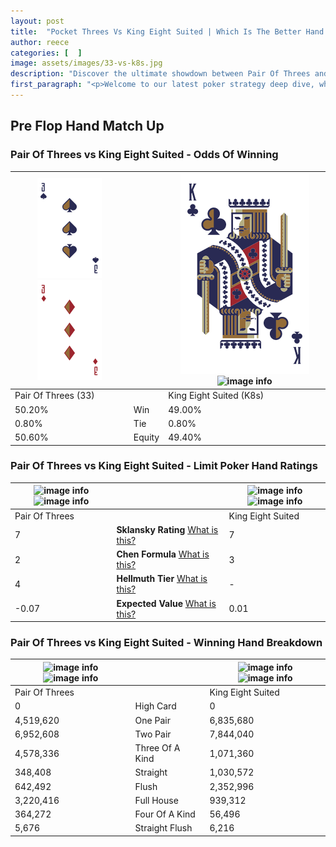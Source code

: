 ```yaml
---
layout: post
title:  "Pocket Threes Vs King Eight Suited | Which Is The Better Hand In Poker? A Complete Guide"
author: reece
categories: [  ]
image: assets/images/33-vs-k8s.jpg
description: "Discover the ultimate showdown between Pair Of Threes and King Eight Suited in poker! Uncover the odds, strategies, and scenarios where one hand triumphs over the other. Get ready to up your poker game with this thrilling analysis."
first_paragraph: "<p>Welcome to our latest poker strategy deep dive, where we're pitting two distinct hands against each other in a high-stakes showdown: Pair Of Threes vs King Eight Suited.</p><p>In the dynamic world of poker, every decision counts, and knowing which hand holds the upper hand is key to your success at the table.</p><p>In this article, we'll dissect these two hands, explore the scenarios where one dominates the other, and equip you with the knowledge to make strategic choices that can tip the odds in your favor.</p><p>Get ready to unravel the intriguing dynamics of these poker hands and elevate your game to new heights.</p>"
---
```




[comment]: # (sp0)

## Pre Flop Hand Match Up

<div class="table hand-ratings" markdown="1"> 



### Pair Of Threes vs King Eight Suited - Odds Of Winning


    
| ![image info](assets/images/hand1/3.png) ![image info](assets/images/hand1/3o.png) |  | ![image info](assets/images/hand2/K.png) ![image info](assets/images/hand2/8s.png) |
| -------- | -------- | -------- |
| Pair Of Threes (33) |  | King Eight Suited (K8s) |
| 50.20% | Win | 49.00% |
| 0.80% | Tie | 0.80% |
| 50.60% | Equity | 49.40% |




[comment]: # (sp1)



### Pair Of Threes vs King Eight Suited - Limit Poker Hand Ratings


    
| ![image info](https://www.riverpairs.com/assets/images/hand1/3.png) ![image info](https://www.riverpairs.com/assets/images/hand1/3o.png) |  | ![image info](https://www.riverpairs.com/assets/images/hand2/K.png) ![image info](https://www.riverpairs.com/assets/images/hand2/8s.png) |
| -------- | -------- | -------- |
| Pair Of Threes |  | King Eight Suited |
| 7 | **Sklansky Rating** [What is this?](/sklansky-rating-explained) | 7 |
| 2 | **Chen Formula** [What is this?](/chen-formula-explained) | 3 |
| 4 | **Hellmuth Tier** [What is this?](/Hellmuth-tier-explained) | - |
| -0.07 | **Expected Value** [What is this?](/expected-value-explained) | 0.01 |




[comment]: # (sp2)



### Pair Of Threes vs King Eight Suited - Winning Hand Breakdown


    
| ![image info](https://www.riverpairs.com/assets/images/hand1/3.png) ![image info](https://www.riverpairs.com/assets/images/hand1/3o.png) |  | ![image info](https://www.riverpairs.com/assets/images/hand2/K.png) ![image info](https://www.riverpairs.com/assets/images/hand2/8s.png) |
| -------- | -------- | -------- |
| Pair Of Threes |  | King Eight Suited |
| 0 | High Card | 0 |
| 4,519,620 | One Pair | 6,835,680 |
| 6,952,608 | Two Pair | 7,844,040 |
| 4,578,336 | Three Of A Kind | 1,071,360 |
| 348,408 | Straight | 1,030,572 |
| 642,492 | Flush | 2,352,996 |
| 3,220,416 | Full House | 939,312 |
| 364,272 | Four Of A Kind | 56,496 |
| 5,676 | Straight Flush | 6,216 |




[comment]: # (sp3)



</div>

[comment]: # (sp4)



[comment]: # (sp5)


